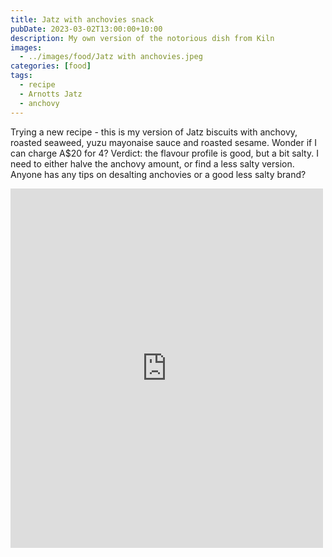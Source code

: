 ```yaml
---
title: Jatz with anchovies snack
pubDate: 2023-03-02T13:00:00+10:00
description: My own version of the notorious dish from Kiln
images:
  - ../images/food/Jatz with anchovies.jpeg
categories: [food]
tags:
  - recipe
  - Arnotts Jatz
  - anchovy
---
```


Trying a new recipe - this is my version of Jatz biscuits with anchovy, roasted seaweed, yuzu mayonaise sauce and roasted sesame. Wonder if I can charge A$20 for 4?
Verdict: the flavour profile is good, but a bit salty. I need to either halve the anchovy amount, or find a less salty version.
Anyone has any tips on desalting anchovies or a good less salty brand?

<iframe src="https://www.facebook.com/plugins/post.php?href=https%3A%2F%2Fwww.facebook.com%2Fchris1.tham%2Fposts%2Fpfbid02rHFJHkXyuhELg4Pc8erbqqnSuJKzE7pFb7feKi5sGuw4fUQAz8wGAEWvXHfZkq7kl&show_text=true&width=500" width="500" height="575" style="border:none;overflow:hidden" scrolling="no" frameborder="0" allowfullscreen="true" allow="autoplay; clipboard-write; encrypted-media; picture-in-picture; web-share"></iframe>
